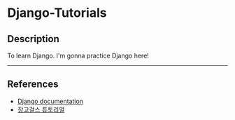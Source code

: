 # Django-Tutorials

## Description
To learn Django.
I'm gonna practice Django here!

---

## References
- [Django documentation](https://docs.djangoproject.com/en/2.0/)    
- [장고걸스 튜토리얼](https://tutorial.djangogirls.org/ko/)